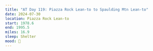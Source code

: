 ```yaml
---
title: "AT Day 119: Piazza Rock Lean-to to Spaulding Mtn Lean-to"
date: 2024-07-30
location: Piazza Rock Lean-to
start: 1978.6
end: 1995.5
miles: 16.9
sleep: Shelter
mood: 🙂
---
```

